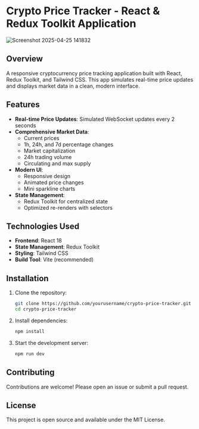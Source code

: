 # Crypto Price Tracker - React & Redux Toolkit Application

![Screenshot 2025-04-25 141832](https://github.com/user-attachments/assets/c9c0076e-9e82-4473-beea-8630751ae38b)


## Overview

A responsive cryptocurrency price tracking application built with React, Redux Toolkit, and Tailwind CSS. This app simulates real-time price updates and displays market data in a clean, modern interface.

## Features

- **Real-time Price Updates**: Simulated WebSocket updates every 2 seconds
- **Comprehensive Market Data**:
  - Current prices
  - 1h, 24h, and 7d percentage changes
  - Market capitalization
  - 24h trading volume
  - Circulating and max supply
- **Modern UI**:
  - Responsive design
  - Animated price changes
  - Mini sparkline charts
- **State Management**:
  - Redux Toolkit for centralized state
  - Optimized re-renders with selectors

## Technologies Used

- **Frontend**: React 18
- **State Management**: Redux Toolkit
- **Styling**: Tailwind CSS
- **Build Tool**: Vite (recommended)

## Installation

1. Clone the repository:
   ```bash
   git clone https://github.com/yourusername/crypto-price-tracker.git
   cd crypto-price-tracker

2. Install dependencies:
   ```bash
   npm install

3. Start the development server:
    ```bash
    npm run dev

  ## Contributing
  Contributions are welcome! Please open an issue or submit a pull request.

  ## License
  This project is open source and available under the MIT License.
